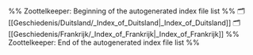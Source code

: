 %% Zoottelkeeper: Beginning of the autogenerated index file list  %%
🗂️ [[Geschiedenis/Duitsland/_Index_of_Duitsland|_Index_of_Duitsland]]
🗂️ [[Geschiedenis/Frankrijk/_Index_of_Frankrijk|_Index_of_Frankrijk]]
%% Zoottelkeeper: End of the autogenerated index file list  %%
